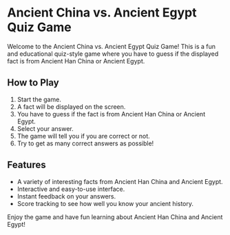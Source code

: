 # Ancient China vs. Ancient Egypt Quiz Game

Welcome to the Ancient China vs. Ancient Egypt Quiz Game! This is a fun and educational quiz-style game where you have to guess if the displayed fact is from Ancient Han China or Ancient Egypt.

## How to Play

1. Start the game.
2. A fact will be displayed on the screen.
3. You have to guess if the fact is from Ancient Han China or Ancient Egypt.
4. Select your answer.
5. The game will tell you if you are correct or not.
6. Try to get as many correct answers as possible!

## Features

- A variety of interesting facts from Ancient Han China and Ancient Egypt.
- Interactive and easy-to-use interface.
- Instant feedback on your answers.
- Score tracking to see how well you know your ancient history.

Enjoy the game and have fun learning about Ancient Han China and Ancient Egypt!